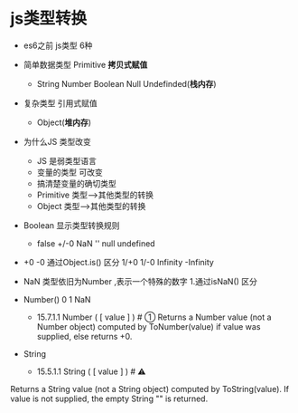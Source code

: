 # js类型转换

- es6之前  js类型  6种
 - 简单数据类型 Primitive  **拷贝式赋值**
   - String Number Boolean Null Undefinded(**栈内存**) 
 - 复杂类型 引用式赋值
   - Object(**堆内存**)
- 为什么JS 类型改变
  - JS 是弱类型语言
  - 变量的类型 可改变
  - 搞清楚变量的确切类型
   - Primitive 类型-->其他类型的转换
   - Object 类型-->其他类型的转换

- Boolean 显示类型转换规则
  - false 
    +/-0 NaN '' null undefined

- +0 -0
  通过Object.is() 区分
  1/+0 1/-0 Infinity -Infinity

- NaN
  类型依旧为Number ,表示一个特殊的数字
  1.通过isNaN() 区分

- Number()
  0  1  NaN

  - 15.7.1.1 Number ( [ value ] ) # ①
Returns a Number value (not a Number object) computed by ToNumber(value) if value was supplied, else returns +0.


- String
  

  - 15.5.1.1 String ( [ value ] ) # ⚠

Returns a String value (not a String object) computed by ToString(value). If value is not supplied, the empty String "" is returned.
